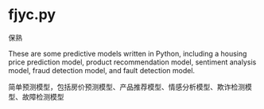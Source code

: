 # fjyc.py
保熟

These are some predictive models written in Python, including a housing price prediction model, product recommendation model, sentiment analysis model, fraud detection model, and fault detection model.

简单预测模型，包括房价预测模型、产品推荐模型、情感分析模型、欺诈检测模型、故障检测模型
